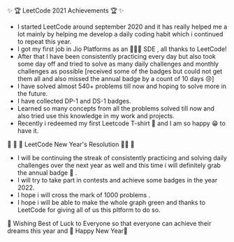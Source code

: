 ✨ 🏆 LeetCode 2021 Achievements 🏆 ✨

- I started LeetCode around september 2020 and it has really helped me a lot mainly by helping me develop a daily coding habit which i continued to repeat this year.
- I got my first job in Jio Platforms as an 👨🏻‍💻 SDE , all thanks to LeetCode!
- After that I have been consistently practicing every day but also took some day off and tried to solve as many daily challenges and monthly challenges as possible [received some of the badges but could not get them all and also missed the annual badge by a count of 10 days 😢] 
- I have solved almost 540+ problems till now and hoping to solve more in the future.  
- I have collected DP-1 and DS-1 badges.
- Learned so many concepts from all the problems solved till now and also tried use this knowledge in my work and projects.
- Recently i redeemed my first Leetcode T-shirt 👕 and I am so happy 😁 to have it.


🎊 🎇 🎄 LeetCode New Year's Resolution 🎄🎇 🎊

- I will be continuing the streak of consistently practicing and solving daily challenges over the next year as well and this time i will definitely grab the annual badge 😤 .
- I will try to take part in contests and achieve some badges in the year 2022.
- I hope i will cross the mark of 1000 problems .
- I hope i will be able to make the whole graph green and thanks to LeetCode for giving all of us this pltform to do so.

🎊 Wishing Best of Luck to Everyone so that everyone can achieve their dreams this year and 🎊 Happy New Year🎊


